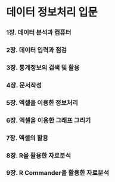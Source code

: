 데이터 정보처리 입문 
=================
### 1장. 데이터 분석과 컴퓨터
### 2장. 데이터 입력과 점검
### 3장. 통계정보의 검색 및 활용
### 4장. 문서작성
### 5장. 엑셀을 이용한 정보처리
### 6장. 엑셀을 이용한 그래프 그리기
### 7장. 엑셀의 활용
### 8장. R을 활용한 자료분석
### 9장. R Commander을 활용한 자료분석
